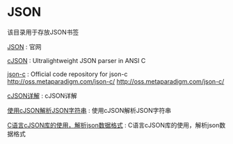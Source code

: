 # JSON
该目录用于存放JSON书签


[JSON](http://www.json.org/) : 官网

[cJSON](https://github.com/DaveGamble/cJSON) : Ultralightweight JSON parser in ANSI C 

[json-c](https://github.com/jehiah/json-c) :  Official code repository for json-c http://oss.metaparadigm.com/json-c/ http://oss.metaparadigm.com/json-c/ 	

[cJSON详解](https://www.jianshu.com/p/4fcb49b55ff6) : cJSON详解 

[使用cJSON解析JSON字符串](https://blog.csdn.net/lintax/article/details/50993958) : 使用cJSON解析JSON字符串 

[C语言cJSON库的使用，解析json数据格式](https://www.cnblogs.com/piaoyang/p/9274925.html) : C语言cJSON库的使用，解析json数据格式 





